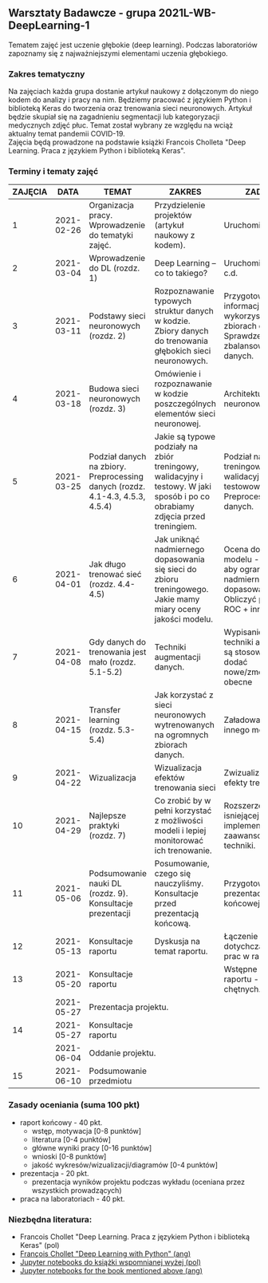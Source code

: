 ## Warsztaty Badawcze - grupa 2021L-WB-DeepLearning-1

Tematem zajęć jest uczenie głębokie (deep learning). Podczas laboratoriów zapoznamy się z najważniejszymi elementami uczenia głębokiego.

### Zakres tematyczny
Na zajęciach każda grupa dostanie artykuł naukowy z dołączonym do niego kodem do analizy i pracy na nim. Będziemy pracować z językiem Python i biblioteką Keras do tworzenia oraz trenowania sieci neuronowych. Artykuł będzie skupiał się na zagadnieniu segmentacji lub kategoryzacji medycznych zdjęć płuc. Temat został wybrany ze względu na wciąż aktualny temat pandemii COVID-19.<br/>
Zajęcia będą prowadzone na podstawie książki Francois Cholleta "Deep Learning. Praca z językiem Python i biblioteką Keras".

### Terminy i tematy zajęć 

<table>
<thead>
  <tr>
    <th>ZAJĘCIA</th>
    <th>DATA</th>
    <th>TEMAT</th>
    <th>ZAKRES</th>
    <th>ZADANIE</th>
    <th>PUNKTY</th>
  </tr>
</thead>
<tbody>
  <tr>
    <td>1</td>
    <td>2021-02-26</td>
    <td>Organizacja pracy. Wprowadzenie do tematyki zajęć.</td>
    <td>Przydzielenie projektów (artykuł naukowy z kodem).</td>
    <td>Uruchomienie kodu.</td>
    <td></td>
  </tr>
  <tr>
    <td>2</td>
    <td>2021-03-04</td>
    <td>Wprowadzenie do DL (rozdz. 1)</td>
    <td>Deep Learning – co to takiego?</td>
    <td>Uruchomienie kodu c.d.</td>
    <td></td>
  </tr>
  <tr>
    <td>3</td>
    <td>2021-03-11</td>
    <td>Podstawy sieci neuronowych (rozdz. 2)</td>
    <td>Rozpoznawanie typowych struktur danych w kodzie. Zbiory danych do trenowania głębokich sieci neuronowych.</td>
    <td>Przygotowanie informacji o wykorzystywanych zbiorach danych. Sprawdzenie zbalansowania danych.</td>
    <td>5 pkt.</td>
  </tr>
  <tr>
    <td>4</td>
    <td>2021-03-18</td>
    <td>Budowa sieci neuronowych (rozdz. 3)</td>
    <td>Omówienie i rozpoznawanie w kodzie poszczególnych elementów sieci neuronowej.</td>
    <td>Architektura sieci neuronowej.</td>
    <td>5 pkt.</td>
  </tr>
  <tr>
    <td>5</td>
    <td>2021-03-25</td>
    <td>Podział danych na zbiory. Preprocessing danych (rozdz. 4.1-4.3, 4.5.3, 4.5.4)</td>
    <td>Jakie są typowe podziały na zbiór treningowy, walidacyjny i testowy. W jaki sposób i po co obrabiamy zdjęcia przed treningiem.</td>
    <td>Podział na zbiór treningowy, walidacyjny, testowowy. Preprocessing danych.</td>
    <td>5 pkt.</td>
  </tr>
  <tr>
    <td>6</td>
    <td>2021-04-01</td>
    <td>Jak długo trenować sieć (rozdz. 4.4-4.5)</td>
    <td>Jak uniknąć nadmiernego dopasowania się sieci do zbioru treningowego. Jakie mamy miary oceny jakości modelu.</td>
    <td>Ocena dopasowania modelu - co zrobili, aby ograniczyć nadmierne dopasowanie. Obliczyć pole pod ROC + inne metryki.</td>
    <td>5 pkt.</td>
  </tr>
  <tr>
    <td>7</td>
    <td>2021-04-08</td>
    <td>Gdy danych do trenowania jest mało (rozdz. 5.1-5.2)</td>
    <td>Techniki augmentacji danych.</td>
    <td>Wypisanie jakie techniki augmentacji są stosowane + dodać nowe/zmodyfikować obecne</td>
    <td>5 pkt.</td>
  </tr>
  <tr>
    <td>8</td>
    <td>2021-04-15</td>
    <td>Transfer learning (rozdz. 5.3-5.4)</td>
    <td>Jak korzystać z sieci neuronowych wytrenowanych na ogromnych zbiorach danych.</td>
    <td>Załadować wagi z innego modelu.</td>
    <td>5 pkt.</td>
  </tr>
  <tr>
    <td>9</td>
    <td>2021-04-22</td>
    <td>Wizualizacja</td>
    <td>Wizualizacja efektów trenowania sieci</td>
    <td>Zwizualizować efekty trenowania.</td>
    <td>5 pkt.</td>
  </tr>
  <tr>
    <td>10</td>
    <td>2021-04-29</td>
    <td>Najlepsze praktyki (rozdz. 7)</td>
    <td>Co zrobić by w pełni korzystać z możliwości modeli i lepiej monitorować ich trenowanie.</td>
    <td>Rozszerzenie isniejącej implementacji o zaawansowane techniki.</td>
    <td>5 pkt.</td>
  </tr>
  <tr>
    <td>11</td>
    <td>2021-05-06</td>
    <td>Podsumowanie nauki DL (rozdz. 9). Konsultacje prezentacji</td>
    <td>Posumowanie, czego się nauczyliśmy. Konsultacje przed prezentacją końcową. </td>
    <td>Przygotowanie prezentacji końcowej.</td>
    <td></td>
  </tr>
  <tr>
    <td>12</td>
    <td>2021-05-13</td>
    <td>Konsultacje raportu</td>
    <td>Dyskusja na temat raportu.</td>
    <td>Łączenie dotychczasowych prac w raport.</td>
    <td></td>
  </tr>
  <tr>
    <td>13</td>
    <td>2021-05-20</td>
    <td>Konsultacje raportu</td>
    <td></td>
    <td>Wstępne oddanie raportu - dla chętnych. </td>
    <td></td>
  </tr>
  <tr>
    <td></td>
    <td>2021-05-27 </td>
    <td colspan="3"> Prezentacja projektu.  </td>
    <td>20 pkt.</td>
  </tr>
  <tr>
    <td>14</td>
    <td>2021-05-27</td>
    <td>Konsultacje raportu</td>
    <td></td>
    <td></td>
    <td></td>
  </tr>
  <tr>
    <td></td>
    <td>2021-06-04 </td>
    <td colspan="3"> Oddanie projektu.</td>
    <td>40 pkt.</td>
  </tr>
  <tr>
    <td>15</td>
    <td>2021-06-10</td>
    <td>Podsumowanie przedmiotu</td>
    <td></td>
    <td></td>
    <td></td>
  </tr>
</tbody>
</table>


### Zasady oceniania (suma 100 pkt)

-   raport końcowy - 40 pkt.
	- wstęp, motywacja [0-8 punktów]
	- literatura [0-4 punktów]
	- główne wyniki pracy [0-16 punktów]
	- wnioski [0-8 punktów]
	- jakość wykresów/wizualizacji/diagramów [0-4 punktów]
-   prezentacja - 20 pkt.
	- prezentacja wyników projektu podczas wykładu (oceniana przez wszystkich prowadzących)
-   praca na laboratoriach - 40 pkt.


### Niezbędna literatura:
- Francois Chollet "Deep Learning. Praca z językiem Python i biblioteką Keras" (pol)
- [François Chollet "Deep Learning with Python" (ang)](http://faculty.neu.edu.cn/yury/AAI/Textbook/Deep%20Learning%20with%20Python.pdf)
- [Jupyter notebooks do książki wspomnianej wyżej (pol)](https://ftp.helion.pl/przyklady/delepy.zip)
- [Jupyter notebooks for the book mentioned above (ang)](https://github.com/fchollet/deep-learning-with-python-notebooks)
